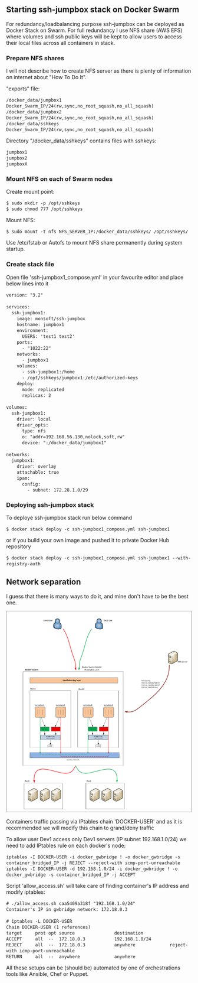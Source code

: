 ## Starting ssh-jumpbox stack on Docker Swarm
For redundancy/loadbalancing purpose ssh-jumpbox can be deployed as Docker Stack on Swarm. For full redundancy I use NFS share (AWS EFS) where volumes and ssh public keys will be kept to allow users to access their local files across all containers in stack.

### Prepare NFS shares
I will not describe how to create NFS server as there is plenty of information on internet about "How To Do It".

"exports" file:
```
/docker_data/jumpbox1 Docker_Swarm_IP/24(rw,sync,no_root_squash,no_all_squash)
/docker_data/jumpbox2 Docker_Swarm_IP/24(rw,sync,no_root_squash,no_all_squash)
/docker_data/sshkeys Docker_Swarm_IP/24(rw,sync,no_root_squash,no_all_squash)
```
Directory "/docker_data/sshkeys" contains files with sshkeys:
```
jumpbox1
jumpbox2
jumpboxX
```

### Mount NFS on each of Swarm nodes

Create mount point:
```
$ sudo mkdir -p /opt/sshkeys
$ sudo chmod 777 /opt/sshkeys
```
Mount NFS:
```
$ sudo mount -t nfs NFS_SERVER_IP:/docker_data/sshkeys/ /opt/sshkeys/
```
Use /etc/fstab or Autofs to mount NFS share permanently during system startup.

### Create stack file
Open file  'ssh-jumpbox1_compose.yml' in your favourite editor and place below lines into it
```
version: "3.2"

services:
  ssh-jumpbox1:
    image: monsoft/ssh-jumpbox
    hostname: jumpbox1
    environment:
      USERS: 'test1 test2'
    ports:
      - "1022:22"
    networks:
      - jumpbox1
    volumes:
      - ssh-jumpbox1:/home
      - /opt/sshkeys/jumpbox1:/etc/authorized-keys
    deploy:
      mode: replicated
      replicas: 2

volumes:
  ssh-jumpbox1:
    driver: local
    driver_opts:
      type: nfs
      o: "addr=192.168.56.130,nolock,soft,rw"
      device: ":/docker_data/jumpbox1"

networks:
  jumpbox1:
    driver: overlay
    attachable: true
    ipam:
      config:
        - subnet: 172.28.1.0/29
```

### Deploying ssh-jumpbox stack
To deploye ssh-jumpbox stack run below command
```
$ docker stack deploy -c ssh-jumpbox1_compose.yml ssh-jumpbox1
```
or if you build your own image and pushed it to private Docker Hub repository
```
$ docker stack deploy -c ssh-jumpbox1_compose.yml ssh-jumpbox1 --with-registry-auth
```
## Network separation
I guess that there is many ways to do it, and mine don't have to be the best one.

![](ssh_jumpbox_docker_swarm.png)

Containers traffic passing via IPtables chain 'DOCKER-USER' and as it is recommended we will modify this chain to grand/deny traffic

To allow user Dev1 access only Dev1 servers (IP subnet 192.168.1.0/24) we need to add IPtables rule on each docker's node:
```
iptables -I DOCKER-USER -i docker_gwbridge ! -o docker_gwbridge -s container_bridged_IP -j REJECT --reject-with icmp-port-unreachable
iptables -I DOCKER-USER -d 192.168.1.0/24 -i docker_gwbridge ! -o docker_gwbridge -s container_bridged_IP -j ACCEPT
 ```

Script 'allow_access.sh' will take care of finding container's IP address and modify iptables:
```
# ./allow_access.sh caa5409a318f "192.168.1.0/24"
Container's IP in gwbridge network: 172.18.0.3

# iptables -L DOCKER-USER
Chain DOCKER-USER (1 references)
target     prot opt source               destination         
ACCEPT     all  --  172.18.0.3           192.168.1.0/24             
REJECT     all  --  172.18.0.3           anywhere             reject-with icmp-port-unreachable
RETURN     all  --  anywhere             anywhere        
```

All these setups can be (should be) automated by one of orchestrations tools like Ansible, Chef or Puppet.
